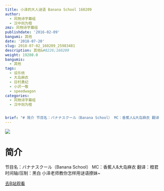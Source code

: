 ```yaml
---
title: 小泽的大人谜语 Banana School 160209
author:
  - 风物诗字幕组
  - 汉中则为橙
zmz: 风物诗字幕组
publishdate: '2016-02-09'
bangumi: 其他
date: '2018-07-20'
slug: 2018-07-02_160209_25983481
description: 其他&#8226;160209
weight: 19280.0
bangumis:
  - 其他
tags:
  - 设乐统
  - 大岛麻衣
  - 日村勇纪
  - 小沢一敬
  - speedwagon
categories:
  - 风物诗字幕组
  - 汉中则为橙


brief: "# 简介 节目名：バナナスクール（Banana School） MC：香蕉人&大岛麻衣 翻译：橙君 时间轴/压制：黑白 小泽老师教你怎样用谜语撩妹~"
---
```

![](https://i.imgur.com/t1Am7t4.jpg)
# 简介  
节目名：バナナスクール（Banana School）
MC：香蕉人&大岛麻衣
翻译：橙君 时间轴/压制：黑白
小泽老师教你怎样用谜语撩妹~  

[去B站观看](https://www.bilibili.com/video/av25983481/)
 
